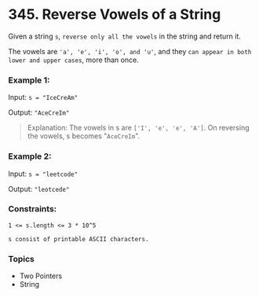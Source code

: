 # 345. Reverse Vowels of a String

Given a string `s`, `reverse only all the vowels` in the string and return it.

The vowels are `'a', 'e', 'i', 'o', and 'u'`, and they `can appear in both lower and upper cases`, more than once.

 
### Example 1:

Input: `s = "IceCreAm"`

Output: `"AceCreIm"`

> Explanation:
The vowels in s are `['I', 'e', 'e', 'A']`. On reversing the vowels, s becomes "`AceCreIm`".



### Example 2:

Input: `s = "leetcode"`

Output: `"leotcede"`


### Constraints:

`1 <= s.length <= 3 * 10^5`

`s consist of printable ASCII characters.`


### Topics
- Two Pointers
- String